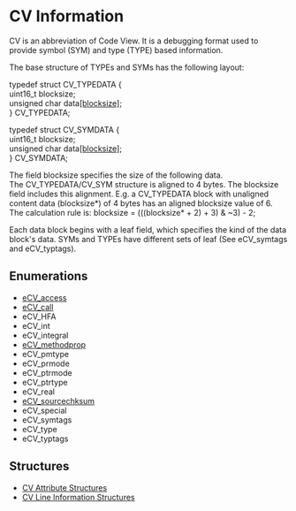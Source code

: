 # CV Information

CV is an abbreviation of Code View. It is a debugging format used to
provide symbol (SYM) and type (TYPE) based information.

The base structure of TYPEs and SYMs has the following layout:

typedef struct CV\_TYPEDATA {  
uint16\_t blocksize;  
unsigned char
data<a href="../blocksize" class="alink notfound">[blocksize]</a>;  
} CV\_TYPEDATA;

typedef struct CV\_SYMDATA {  
uint16\_t blocksize;  
unsigned char
data<a href="../blocksize" class="alink notfound">[blocksize]</a>;  
} CV\_SYMDATA;

The field blocksize specifies the size of the following data.  
The CV\_TYPEDATA/CV\_SYM structure is aligned to 4 bytes. The blocksize
field includes this alignment. E.g. a CV\_TYPEDATA block with unaligned
content data (blocksize*) of 4 bytes has an aligned blocksize value of
6.  
The calculation rule is: blocksize = (((blocksize* + 2) + 3) & ~3) - 2;

Each data block begins with a leaf field, which specifies the kind of
the data block's data. SYMs and TYPEs have different sets of leaf (See
eCV\_symtags and eCV\_typtags).

## Enumerations

-   [eCV\_access](./ecv_access.md)
-   [eCV\_call](./ecv_call.md)
-   eCV\_HFA
-   eCV\_int
-   eCV\_integral
-   [eCV\_methodprop](./ecv_methodprop.md)
-   eCV\_pmtype
-   eCV\_prmode
-   eCV\_ptrmode
-   eCV\_ptrtype
-   eCV\_real
-   [eCV\_sourcechksum](./ecv_sourcechksum.md)
-   eCV\_special
-   eCV\_symtags
-   eCV\_type
-   eCV\_typtags

## Structures

-   [CV Attribute Structures](./attribute-structures.md)
-   [CV Line Information Structures](./line-information-structures.md)
